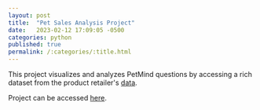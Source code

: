 ```yaml
---
layout: post
title:  "Pet Sales Analysis Project"
date:   2023-02-12 17:09:05 -0500
categories: python
published: true
permalink: /:categories/:title.html
---
```


This project visualizes and analyzes PetMind questions by accessing a rich dataset from the product retailer's [data](https://github.com/add0794/pet_sales_analysis/blob/1526e06fd0b8338261c4ab0718ad06529486883e/pet_sales.csv).

Project can be accessed [here](https://github.com/add0794/pet_sales_analysis/blob/1526e06fd0b8338261c4ab0718ad06529486883e/README.md).